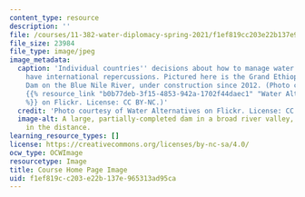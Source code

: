 ```yaml
---
content_type: resource
description: ''
file: /courses/11-382-water-diplomacy-spring-2021/f1ef819cc203e22b137e965313ad95ca_11-382s20.jpg
file_size: 23984
file_type: image/jpeg
image_metadata:
  caption: 'Individual countries'' decisions about how to manage water resources can
    have international repercussions. Pictured here is the Grand Ethiopian Renaissance
    Dam on the Blue Nile River, under construction since 2012. (Photo courtesy of
    {{% resource_link "b0b77deb-3f15-4853-942a-1702f44daec1" "Water Alternatives"
    %}} on Flickr. License: CC BY-NC.)'
  credit: 'Photo courtesy of Water Alternatives on Flickr. License: CC BY-NC.'
  image-alt: A large, partially-completed dam in a broad river valley, with hills
    in the distance.
learning_resource_types: []
license: https://creativecommons.org/licenses/by-nc-sa/4.0/
ocw_type: OCWImage
resourcetype: Image
title: Course Home Page Image
uid: f1ef819c-c203-e22b-137e-965313ad95ca
---
```

